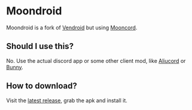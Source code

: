 # Moondroid

Moondroid is a fork of [Vendroid](https://github.com/Vencord/Vendroid) but using [Mooncord](https://github.com/MoonHQ/Mooncord).

## Should I use this?

No. Use the actual discord app or some other client mod, like [Aliucord](https://github.com/Aliucord/Aliucord) or [Bunny](https://github.com/pyoncord/Bunny).

## How to download?

Visit the [latest release](https://github.com/MoonHQ/Moondroid/releases/latest), grab the apk and install it.